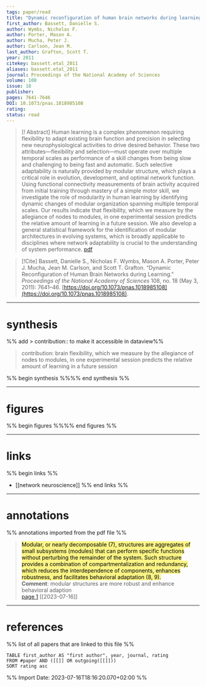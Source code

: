 ```yaml
---
tags: paper/read
title: "Dynamic reconfiguration of human brain networks during learning" 
first_author: Bassett, Danielle S. 
author: Wymbs, Nicholas F. 
author: Porter, Mason A. 
author: Mucha, Peter J. 
author: Carlson, Jean M. 
last_author: Grafton, Scott T.
year: 2011     
citekey: bassett.etal_2011
aliases: bassett.etal_2011
journal: Proceedings of the National Academy of Sciences  
volume: 108 
issue: 18    
publisher:       
pages: 7641-7646   
DOI: 10.1073/pnas.1018985108
rating: 
status: read
---
```

> [! Abstract]
> Human learning is a complex phenomenon requiring flexibility to adapt existing brain function and precision in selecting new neurophysiological activities to drive desired behavior. These two attributes—flexibility and selection—must operate over multiple temporal scales as performance of a skill changes from being slow and challenging to being fast and automatic. Such selective adaptability is naturally provided by modular structure, which plays a critical role in evolution, development, and optimal network function. Using functional connectivity measurements of brain activity acquired from initial training through mastery of a simple motor skill, we investigate the role of modularity in human learning by identifying dynamic changes of modular organization spanning multiple temporal scales. Our results indicate that flexibility, which we measure by the allegiance of nodes to modules, in one experimental session predicts the relative amount of learning in a future session. We also develop a general statistical framework for the identification of modular architectures in evolving systems, which is broadly applicable to disciplines where network adaptability is crucial to the understanding of system performance. [pdf](file:///Users/kamp/Zotero/storage/WUQ8VLVY/Bassett%20et%20al_2011_Dynamic%20reconfiguration%20of%20human%20brain%20networks%20during%20learning.pdf)

> [!Cite] Bassett, Danielle S., Nicholas F. Wymbs, Mason A. Porter, Peter J. Mucha, Jean M. Carlson, and Scott T. Grafton. “Dynamic Reconfiguration of Human Brain Networks during Learning.” _Proceedings of the National Academy of Sciences_ 108, no. 18 (May 3, 2011): 7641–46. [https://doi.org/10.1073/pnas.1018985108](https://doi.org/10.1073/pnas.1018985108).  

---
# synthesis
%% add > contribution:: to make it accessible in dataview%%
>  contribution: brain flexibility, which we measure by the allegiance of nodes to modules, in one experimental session predicts the relative amount of learning in a future session

%% begin synthesis %%%% end synthesis %%

---
# figures
%% begin figures %%%% end figures %%

---
# links 
%% begin links %%
- [[network neuroscience]]
%% end links %%

---
# annotations
%% annotations imported from the pdf file %%
  
> <mark style="background-color: #fbf485">Modular, or nearly decomposable (7), structures are aggregates of small subsystems (modules) that can perform specific functions without perturbing the remainder of the system. Such structure provides a combination of compartmentalization and redundancy, which reduces the interdependence of components, enhances robustness, and facilitates behavioral adaptation (8, 9). </mark>  
> **Comment**: modular structures are more robust and enhance behavioral adaption  
> [page 1](file:///Users/kamp/Zotero/storage/WUQ8VLVY/Bassett%20et%20al_2011_Dynamic%20reconfiguration%20of%20human%20brain%20networks%20during%20learning.pdf) [[2023-07-16]]  

---
# references
%% list of all papers that are linked to this file %%
```dataview
TABLE first_author AS "first author", year, journal, rating 
FROM #paper AND ([[]] OR outgoing([[]]))
SORT rating asc
```



%% Import Date: 2023-07-16T18:16:20.070+02:00 %%
